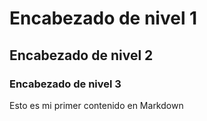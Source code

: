# Encabezado de nivel 1
## Encabezado de nivel 2
### Encabezado de nivel 3
Esto es mi primer contenido en Markdown
